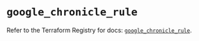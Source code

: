 # `google_chronicle_rule`

Refer to the Terraform Registry for docs: [`google_chronicle_rule`](https://registry.terraform.io/providers/hashicorp/google-beta/6.41.0/docs/resources/google_chronicle_rule).
